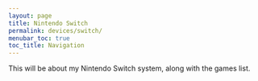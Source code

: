 ```yaml
---
layout: page
title: Nintendo Switch
permalink: devices/switch/
menubar_toc: true
toc_title: Navigation
---
```


This will be about my Nintendo Switch system, along with the games list.